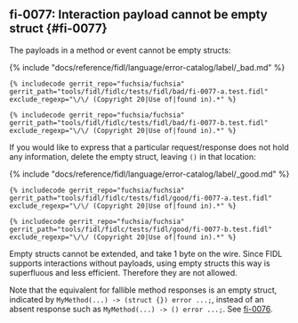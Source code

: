 ## fi-0077: Interaction payload cannot be empty struct {#fi-0077}

The payloads in a method or event cannot be empty structs:

{% include "docs/reference/fidl/language/error-catalog/label/_bad.md" %}

```fidl
{% includecode gerrit_repo="fuchsia/fuchsia" gerrit_path="tools/fidl/fidlc/tests/fidl/bad/fi-0077-a.test.fidl" exclude_regexp="\/\/ (Copyright 20|Use of|found in).*" %}
```

```fidl
{% includecode gerrit_repo="fuchsia/fuchsia" gerrit_path="tools/fidl/fidlc/tests/fidl/bad/fi-0077-b.test.fidl" exclude_regexp="\/\/ (Copyright 20|Use of|found in).*" %}
```

If you would like to express that a particular request/response does not hold
any information, delete the empty struct, leaving `()` in that location:

{% include "docs/reference/fidl/language/error-catalog/label/_good.md" %}

```fidl
{% includecode gerrit_repo="fuchsia/fuchsia" gerrit_path="tools/fidl/fidlc/tests/fidl/good/fi-0077-a.test.fidl" exclude_regexp="\/\/ (Copyright 20|Use of|found in).*" %}
```

```fidl
{% includecode gerrit_repo="fuchsia/fuchsia" gerrit_path="tools/fidl/fidlc/tests/fidl/good/fi-0077-b.test.fidl" exclude_regexp="\/\/ (Copyright 20|Use of|found in).*" %}
```

Empty structs cannot be extended, and take 1 byte on the wire. Since FIDL
supports interactions without payloads, using empty structs this way is
superfluous and less efficient. Therefore they are not allowed.

Note that the equivalent for fallible method responses is an empty struct,
indicated by `MyMethod(...) -> (struct {}) error ...;`, instead of an absent
response such as `MyMethod(...) -> () error ...;`. See [fi-0076](#fi-0076).
